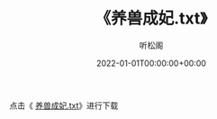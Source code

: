 ﻿---
title:  《养兽成妃.txt》
date:   2022-01-01T00:00:00+00:00
author: 听松阁
layout: post
permalink: /养兽成妃/
categories: 小说
tags: [小说]
---

点击《 [养兽成妃.txt](http://img.660000.xyz/bookstukust/book/bntxt/10/养兽成妃.txt)》进行下载